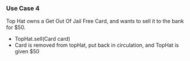 ### Use Case 4
Top Hat owns a Get Out Of Jail Free Card, and wants to sell it to the bank for $50.
- TopHat.sell(Card card)
- Card is removed from topHat, put back in circulation, and TopHat is given $50
